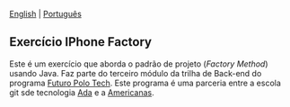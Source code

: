 [English](README.md) | [Português](README.pt-br.md)

## Exercício IPhone Factory

Este é um exercício que aborda o padrão de projeto (_Factory Method_) usando Java. Faz parte do terceiro módulo da trilha de
Back-end do programa [Futuro Polo Tech](https://polotech.americanas.io/). Este programa é uma parceria entre a escola
git sde tecnologia [Ada](https://ada.tech/sou-aluno) e a [Americanas](https://carreiras.americanas.com/).
